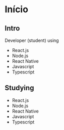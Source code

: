 # Início

## Intro

Developer (student) using

- React.js
- Node.js
- React Native
- Javascript
- Typescript

## Studying

- React.js
- Node.js
- React Native
- Javascript
- Typescript
